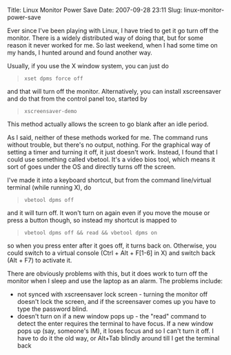 Title: Linux Monitor Power Save
Date: 2007-09-28 23:11
Slug: linux-monitor-power-save

Ever since I've been playing with Linux, I have tried to get it go turn
off the monitor. There is a widely distributed way of doing that, but
for some reason it never worked for me. So last weekend, when I had some
time on my hands, I hunted around and found another way.

Usually, if you use the X window system, you can just do  

>     xset dpms force off

and that will turn off the monitor. Alternatively, you can install
xscreensaver and do that from the control panel too, started by  

>     xscreensaver-demo

This method actually allows the screen to go blank after an idle period.

As I said, neither of these methods worked for me. The command runs
without trouble, but there's no output, nothing. For the graphical way
of setting a timer and turning it off, it just doesn't work. Instead, I
found that I could use something called vbetool. It's a video bios tool,
which means it sort of goes under the OS and directly turns off the
screen.

I've made it into a keyboard shortcut, but from the command line/virtual
terminal (while running X), do  

>     vbetool dpms off

and it will turn off. It won't turn on again even if you move the mouse
or press a button though, so instead my shortcut is mapped to  

>     vbetool dpms off && read && vbetool dpms on

so when you press enter after it goes off, it turns back on. Otherwise,
you could switch to a virtual console (Ctrl + Alt + F[1-6] in X) and
switch back (Alt + F7) to activate it.

There are obviously problems with this, but it does work to turn off the
monitor when I sleep and use the laptop as an alarm. The problems
include:

-   not synced with xscreensaver lock screen - turning the monitor off
    doesn't lock the screen, and if the screensaver comes up you have to
    type the password blind.
-   doesn't turn on if a new window pops up - the "read" command to
    detect the enter requires the terminal to have focus. If a new
    window pops up (say, someone's IM), it loses focus and so I can't
    turn it off. I have to do it the old way, or Alt+Tab blindly around
    till I get the terminal back

